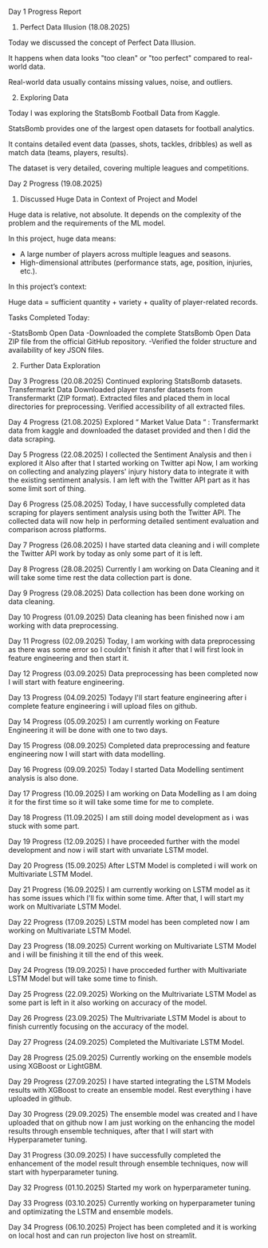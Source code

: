 Day 1 Progress Report
1. Perfect Data Illusion (18.08.2025)

Today we discussed the concept of Perfect Data Illusion.

It happens when data looks "too clean" or "too perfect" compared to real-world data.

Real-world data usually contains missing values, noise, and outliers.


2. Exploring Data

Today I was exploring the StatsBomb Football Data from Kaggle.

StatsBomb provides one of the largest open datasets for football analytics.

It contains detailed event data (passes, shots, tackles, dribbles) as well as match data (teams, players, results).

The dataset is very detailed, covering multiple leagues and competitions.


Day 2 Progress (19.08.2025)
1) Discussed Huge Data in Context of Project and Model

Huge data is relative, not absolute. It depends on the complexity of the problem and the requirements of the ML model.

In this project, huge data means:

* A large number of players across multiple leagues and seasons.
* High-dimensional attributes (performance stats, age, position, injuries, etc.).

In this project’s context:

Huge data = sufficient quantity + variety + quality of player-related records.

Tasks Completed Today:

-StatsBomb Open Data
-Downloaded the complete StatsBomb Open Data ZIP file from the official GitHub repository.
-Verified the folder structure and availability of key JSON files.

2) Further Data Exploration


Day 3 Progress (20.08.2025)
Continued exploring StatsBomb datasets.
 Transfermarkt Data
	Downloaded player transfer datasets from Transfermarkt (ZIP format).
	Extracted files and placed them in local directories for preprocessing.
	Verified accessibility of all extracted files.


Day 4 Progress (21.08.2025)
Explored “ Market Value Data “ : Transfermarkt data from kaggle and downloaded the dataset provided and then I did the data scraping.


Day 5 Progress (22.08.2025)
I collected the Sentiment Analysis and then i explored it 
Also after that I started working on Twitter api
Now, I am working on collecting and analyzing players' injury history data to integrate it with the existing sentiment analysis.
I am left with the Twitter API part as it has some limit sort of thing.


Day 6 Progress (25.08.2025)
Today, I have successfully completed data scraping for players sentiment analysis using both the Twitter API. The collected data will now help in performing detailed sentiment evaluation and comparison across platforms.


Day 7 Progress (26.08.2025)
I have started data cleaning and i will complete the Twitter API work by today as only some part of it is left.


Day 8 Progress (28.08.2025)
Currently I am working on Data Cleaning and it will take some time rest the data collection part is done.


Day 9 Progress (29.08.2025)
Data collection has been done working on data cleaning.


Day 10 Progress (01.09.2025)
Data cleaning has been finished now i am working with data preprocessing.


Day 11 Progress (02.09.2025)
Today, I am working with data preprocessing as there was some error so I couldn't finish it after that I will first look in feature engineering and then start it.


Day 12 Progress (03.09.2025)
Data preprocessing has been completed now I will start with feature engineering.


Day 13 Progress (04.09.2025)
Todayy I'll start feature engineering after i complete feature engineering i will upload files on github.


Day 14 Progress (05.09.2025)
I am currently working on Feature Engineering it will be done with one to two days.


Day 15 Progress (08.09.2025)
Completed data preprocessing and feature engineering now I will start with data modelling.


Day 16 Progress (09.09.2025)
Today I started Data Modelling sentiment analysis is also done.


Day 17 Progress (10.09.2025)
I am working on Data Modelling as I am doing it for the first time so it will take some time for me to complete.


Day 18 Progress (11.09.2025)
I am still doing model development as i was stuck with some part.


Day 19 Progress (12.09.2025)
I have proceeded further with the model development and now i will start with unvariate LSTM model.


Day 20 Progress (15.09.2025)
After LSTM Model is completed i will work on Multivariate LSTM Model.


Day 21 Progress (16.09.2025)
I am currently working on LSTM model as it has some issues which I'll fix within some time. After that, I will start my work on Multivariate LSTM Model.


Day 22 Progress (17.09.2025)
LSTM model has been completed now I am working on Multivariate LSTM Model.


Day 23 Progress (18.09.2025)
Current working on Multivariate LSTM Model and i will be finishing it till the end of this week.


Day 24 Progress (19.09.2025)
I have procceded further with Multivariate LSTM Model but will take some time to finish.


Day 25 Progress (22.09.2025)
Working on the Multrivariate LSTM Model as some part is left in it also working on accuracy of the model.


Day 26 Progress (23.09.2025)
The Multrivariate LSTM Model is about to finish currently focusing on the accuracy of the model.


Day 27 Progress (24.09.2025)
Completed the Multivariate LSTM Model.


Day 28 Progress (25.09.2025)
Currently working on the ensemble models using XGBoost or LightGBM.


Day 29 Progress (27.09.2025)
I have started integrating the LSTM Models results with XGBoost to create an ensemble model. Rest everything i have uploaded in github.


Day 30 Progress (29.09.2025)
The ensemble model was created and  I have uploaded that on github now I am just working on the enhancing the model results through ensemble techniques, after that I will start with Hyperparameter tuning.


Day 31 Progress (30.09.2025)
I have successfully completed the enhancement of the model result through ensemble techniques, now will start with hyperparameter tuning. 


Day 32 Progress (01.10.2025)
Started my work on hyperparameter tuning.


Day 33 Progress (03.10.2025)
Currently working on hyperparameter tuning and optimizating the LSTM and ensemble models.


Day 34 Progress (06.10.2025)
Project has been completed and it is working on local host and can run projecton live host on streamlit.
